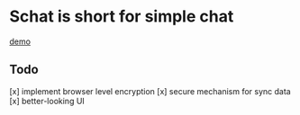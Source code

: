 # Schat is short for simple chat
[demo](http://schat.vercel.app)
## Todo
[x] implement browser level encryption
[x] secure mechanism for sync data
[x] better-looking UI